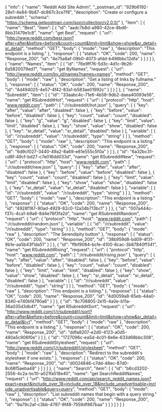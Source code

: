 {
  "info": {
    "name": "Reddit Add Site Admin",
    "_postman_id": "929b6192-28e1-4e84-9b87-dc867c3ce7f8",
    "description": "Create or configure a subreddit.",
    "schema": "https://schema.getpostman.com/json/collection/v2.0.0/"
  },
  "item": [
    {
      "name": "Best",
      "item": [
        {
          "id": "aadc7b8d-a980-42ce-8bd6-8bb31479e1c8",
          "name": "get&nbsp;Best",
          "request": {
            "url": "http://www.reddit.com/best.json?after=after&before=before&count=count&limit=limit&show=show&sr_detail=sr_detail",
            "method": "GET",
            "body": {
              "mode": "raw"
            },
            "description": "This endpoint is a listing."
          },
          "response": [
            {
              "status": "OK",
              "code": 200,
              "name": "Response_200",
              "id": "4e75a8af-09b0-4073-afdd-b496bbc12dfa"
            }
          ]
        }
      ]
    },
    {
      "name": "Names",
      "item": [
        {
          "id": "76e9ff76-5d3c-4d1c-9b26-6a5820079ed7",
          "name": "get&nbsp;ByNames",
          "request": {
            "url": "http://www.reddit.com/by_id/names?names=names",
            "method": "GET",
            "body": {
              "mode": "raw"
            },
            "description": "Get a listing of links by fullname."
          },
          "response": [
            {
              "status": "OK",
              "code": 200,
              "name": "Response_200",
              "id": "4d494025-4e57-4f42-83a1-b583ae01992c"
            }
          ]
        }
      ]
    },
    {
      "name": "Subreddit",
      "item": [
        {
          "id": "33aabc4c-71e6-4b58-9db2-daea40093e56",
          "name": "get&nbsp;RSubredditHot",
          "request": {
            "url": {
              "protocol": "http",
              "host": "www.reddit.com",
              "path": [
                ":/r/subreddit/hot.json"
              ],
              "query": [
                {
                  "key": "after",
                  "value": "after",
                  "disabled": false
                },
                {
                  "key": "before",
                  "value": "before",
                  "disabled": false
                },
                {
                  "key": "count",
                  "value": "count",
                  "disabled": false
                },
                {
                  "key": "g",
                  "value": "g",
                  "disabled": false
                },
                {
                  "key": "limit",
                  "value": "limit",
                  "disabled": false
                },
                {
                  "key": "show",
                  "value": "show",
                  "disabled": false
                },
                {
                  "key": "sr_detail",
                  "value": "sr_detail",
                  "disabled": false
                }
              ],
              "variable": [
                {
                  "id": "/r/subreddit",
                  "value": "/r/subreddit",
                  "type": "string"
                }
              ]
            },
            "method": "GET",
            "body": {
              "mode": "raw"
            },
            "description": "This endpoint is a listing."
          },
          "response": [
            {
              "status": "OK",
              "code": 200,
              "name": "Response_200",
              "id": "6d9cf027-3440-49a2-8a69-e81e555c5f0a"
            }
          ]
        },
        {
          "id": "6a32bc31-cd8f-49cf-bd27-c7e016dd033d",
          "name": "get&nbsp;RSubredditNew",
          "request": {
            "url": {
              "protocol": "http",
              "host": "www.reddit.com",
              "path": [
                ":/r/subreddit/new.json"
              ],
              "query": [
                {
                  "key": "after",
                  "value": "after",
                  "disabled": false
                },
                {
                  "key": "before",
                  "value": "before",
                  "disabled": false
                },
                {
                  "key": "count",
                  "value": "count",
                  "disabled": false
                },
                {
                  "key": "limit",
                  "value": "limit",
                  "disabled": false
                },
                {
                  "key": "show",
                  "value": "show",
                  "disabled": false
                },
                {
                  "key": "sr_detail",
                  "value": "sr_detail",
                  "disabled": false
                }
              ],
              "variable": [
                {
                  "id": "/r/subreddit",
                  "value": "/r/subreddit",
                  "type": "string"
                }
              ]
            },
            "method": "GET",
            "body": {
              "mode": "raw"
            },
            "description": "This endpoint is a listing."
          },
          "response": [
            {
              "status": "OK",
              "code": 200,
              "name": "Response_200",
              "id": "4928f187-90ad-4929-82c0-12a34b713bc1"
            }
          ]
        },
        {
          "id": "007a444c-f37c-4ca1-b9a6-8d4e76f3fa2d",
          "name": "get&nbsp;RSubredditRandom",
          "request": {
            "url": {
              "protocol": "http",
              "host": "www.reddit.com",
              "path": [
                ":/r/subreddit/random.json"
              ],
              "variable": [
                {
                  "id": "/r/subreddit",
                  "value": "/r/subreddit",
                  "type": "string"
                }
              ]
            },
            "method": "GET",
            "body": {
              "mode": "raw"
            },
            "description": "The Serendipity button"
          },
          "response": [
            {
              "status": "OK",
              "code": 200,
              "name": "Response_200",
              "id": "38b959d8-bd09-4f31-9b1e-aa5b43f1da51"
            }
          ]
        },
        {
          "id": "ffbf9084-bcfe-4100-8cac-3b87840ff341",
          "name": "get&nbsp;RSubredditRising",
          "request": {
            "url": {
              "protocol": "http",
              "host": "www.reddit.com",
              "path": [
                ":/r/subreddit/rising.json"
              ],
              "query": [
                {
                  "key": "after",
                  "value": "after",
                  "disabled": false
                },
                {
                  "key": "before",
                  "value": "before",
                  "disabled": false
                },
                {
                  "key": "count",
                  "value": "count",
                  "disabled": false
                },
                {
                  "key": "limit",
                  "value": "limit",
                  "disabled": false
                },
                {
                  "key": "show",
                  "value": "show",
                  "disabled": false
                },
                {
                  "key": "sr_detail",
                  "value": "sr_detail",
                  "disabled": false
                }
              ],
              "variable": [
                {
                  "id": "/r/subreddit",
                  "value": "/r/subreddit",
                  "type": "string"
                }
              ]
            },
            "method": "GET",
            "body": {
              "mode": "raw"
            },
            "description": "This endpoint is a listing."
          },
          "response": [
            {
              "status": "OK",
              "code": 200,
              "name": "Response_200",
              "id": "4d0059a8-65eb-44a0-8340-e740bf4790a6"
            }
          ]
        },
        {
          "id": "8c708805-2e15-4a0e-b11a-36a035d3db41",
          "name": "get&nbsp;RSubredditSort",
          "request": {
            "url": "http://www.reddit.com/{/r/subreddit}/sort?after=after&before=before&count=count&limit=limit&show=show&sr_detail=sr_detail&t=t",
            "method": "GET",
            "body": {
              "mode": "raw"
            },
            "description": "This endpoint is a listing."
          },
          "response": [
            {
              "status": "OK",
              "code": 200,
              "name": "Response_200",
              "id": "ddfa8207-e2d0-4123-a0d5-480a5c906f0e"
            }
          ]
        },
        {
          "id": "1727096c-ea5d-4c01-8e6e-633d68bbc308",
          "name": "get&nbsp;RSubredditStylesheet",
          "request": {
            "url": "http://www.reddit.com/{/r/subreddit}/stylesheet",
            "method": "GET",
            "body": {
              "mode": "raw"
            },
            "description": "Redirect to the subreddit&#39;s stylesheet if one exists."
          },
          "response": [
            {
              "status": "OK",
              "code": 200,
              "name": "Response_200",
              "id": "d0024846-c7dd-48ec-87d0-8c68f5aeba48"
            }
          ]
        }
      ]
    },
    {
      "name": "Search",
      "item": [
        {
          "id": "b6cd3202-2556-4c2a-bc10-a021fa518e40",
          "name": "get&nbsp;SearchRedditNames",
          "request": {
            "url": "http://www.reddit.com/api/search_reddit_names.json?exact=exact&include_over_18=include_over_18&include_unadvertisable=include_unadvertisable&query=query",
            "method": "GET",
            "body": {
              "mode": "raw"
            },
            "description": "List subreddit names that begin with a query string."
          },
          "response": [
            {
              "status": "OK",
              "code": 200,
              "name": "Response_200",
              "id": "9a79c2af-c3bb-4787-8f48-7559df867baa"
            }
          ]
        }
      ]
    }
  ]
}